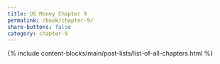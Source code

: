```yaml
---
title: US Money Chapter 9
permalink: /book/chapter-9/
share-buttons: false
category: chapter-9
---
```

{% include content-blocks/main/post-lists/list-of-all-chapters.html %}

